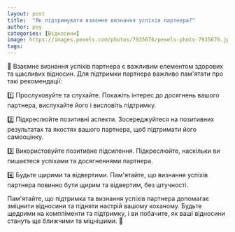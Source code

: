 ```yaml
---
layout: post
title:  "Як підтримувати взаємне визнання успіхів партнера?"
author: psy
categories: [Відносини]
image: https://images.pexels.com/photos/7935676/pexels-photo-7935676.jpeg?auto=compress&cs=tinysrgb&fit=crop&h=627&w=1200
tags: 
---
```


🌟 Взаємне визнання успіхів партнера є важливим елементом здорових та щасливих відносин. Для підтримки партнера важливо пам'ятати про такі рекомендації:

1️⃣ Прослуховуйте та слухайте. Покажіть інтерес до досягнень вашого партнера, вислухайте його і висловіть підтримку.

2️⃣ Підкреслюйте позитивні аспекти. Зосереджуйтеся на позитивних результатах та якостях вашого партнера, щоб підтримати його самооцінку.

3️⃣ Використовуйте позитивне підсилення. Підкреслюйте, наскільки ви пишаєтеся успіхами та досягненнями партнера.

4️⃣ Будьте щирими та відвертими. Пам'ятайте, що визнання успіхів партнера повинно бути щирим та відвертим, без штучності.

Пам'ятайте, що підтримка та визнання успіхів партнера допомагає зміцнити відносини та підняти настрій вашому коханому. Будьте щедрими на компліменти та підтримку, і ви побачите, як ваші відносини стануть ще ближчими та міцнішими. 💖


